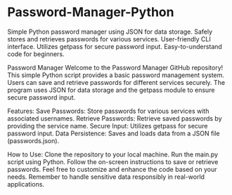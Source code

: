 # Password-Manager-Python
Simple Python password manager using JSON for data storage. Safely stores and retrieves passwords for various services. User-friendly CLI interface. Utilizes getpass for secure password input. Easy-to-understand code for beginners.

Password Manager
Welcome to the Password Manager GitHub repository! This simple Python script provides a basic password management system. Users can save and retrieve passwords for different services securely. The program uses JSON for data storage and the getpass module to ensure secure password input.

Features:
Save Passwords: Store passwords for various services with associated usernames.
Retrieve Passwords: Retrieve saved passwords by providing the service name.
Secure Input: Utilizes getpass for secure password input.
Data Persistence: Saves and loads data from a JSON file (passwords.json).

How to Use:
Clone the repository to your local machine.
Run the main.py script using Python.
Follow the on-screen instructions to save or retrieve passwords.
Feel free to customize and enhance the code based on your needs. Remember to handle sensitive data responsibly in real-world applications.
